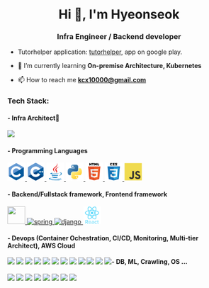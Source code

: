 <h1 align="center">Hi 👋, I'm Hyeonseok</h1>
<h3 align="center">Infra Engineer / Backend developer</h3>

-  Tutorhelper application:
  [tutorhelper](https://github.com/SpringBeam/tutorHelper_BE), app on google play.


- 🌱 I’m currently learning **On-premise Architecture, Kubernetes**

- 📫 How to reach me **kcx10000@gmail.com**



<p align="left">
</p>

<h3 align="left">Tech Stack:</h3>
<h4> - Infra Architect🏅</h4>
<a href="https://www.credly.com/badges/12e259e2-b0a9-4b57-9bdb-2cb09a327935/public_url"><img src="https://images.credly.com/size/110x110/images/0e284c3f-5164-4b21-8660-0d84737941bc/image.png"/></a>
<h4> - Programming Languages</h4>
<p align="left">
  <a href="https://www.cprogramming.com/" target="_blank" rel="noreferrer"> <img src="https://raw.githubusercontent.com/devicons/devicon/master/icons/c/c-original.svg" alt="c" width="40" height="40"/> </a>
  <a href="https://www.w3schools.com/cpp/" target="_blank" rel="noreferrer"> <img src="https://raw.githubusercontent.com/devicons/devicon/master/icons/cplusplus/cplusplus-original.svg" alt="cplusplus" width="40" height="40"/> </a>
  <a href="https://www.java.com" target="_blank" rel="noreferrer"> <img src="https://raw.githubusercontent.com/devicons/devicon/master/icons/java/java-original.svg" alt="java" width="40" height="40"/> </a>
  <a href="https://www.python.org" target="_blank" rel="noreferrer"> <img src="https://raw.githubusercontent.com/devicons/devicon/master/icons/python/python-original.svg" alt="python" width="40" height="40"/> </a>
  <a href="https://www.w3.org/html/" target="_blank" rel="noreferrer"> <img src="https://raw.githubusercontent.com/devicons/devicon/master/icons/html5/html5-original-wordmark.svg" alt="html5" width="40" height="40"/> </a>
  <a href="https://www.w3schools.com/css/" target="_blank" rel="noreferrer"> <img src="https://raw.githubusercontent.com/devicons/devicon/master/icons/css3/css3-original-wordmark.svg" alt="css3" width="40" height="40"/>
  <a href="https://developer.mozilla.org/en-US/docs/Web/JavaScript" target="_blank" rel="noreferrer"> <img src="https://raw.githubusercontent.com/devicons/devicon/master/icons/javascript/javascript-original.svg" alt="javascript" width="40" height="40"/> </a>
<h4> - Backend/Fullstack framework, Frontend framework </h4>
  <a href="https://spring.io/projects/spring-boot" target="_blank" rel="noreferrer"> <img height="40" width="40" src="https://cdn.jsdelivr.net/npm/simple-icons@v9/icons/springboot.svg"/> </a>
  <a href="https://spring.io/" target="_blank" rel="noreferrer"> <img src="https://www.vectorlogo.zone/logos/springio/springio-icon.svg" alt="spring" width="40" height="40"/> </a>
    <a href="https://www.djangoproject.com/" target="_blank" rel="noreferrer"> <img src="https://cdn.worldvectorlogo.com/logos/django.svg" alt="django" width="40" height="40"/> </a>
   <a href="https://reactjs.org/" target="_blank" rel="noreferrer"> <img src="https://raw.githubusercontent.com/devicons/devicon/master/icons/react/react-original-wordmark.svg" alt="react" width="40" height="40"/> </a>
</p>

<h4> - Devops (Container Ochestration, CI/CD, Monitoring, Multi-tier Architect), AWS Cloud </h4>
    <div style="float:left;">
      <img src="https://img.shields.io/badge/Kubernetes-white?style=for-the-badge&logo=kubernetes&logoColor=326CE5"/>
      <img src="https://img.shields.io/badge/Docker-white?style=for-the-badge&logo=docker&logoColor=2496ED"/>
      <img src="https://img.shields.io/badge/Grafana-white?style=for-the-badge&logo=grafana&logoColor=F46800"/>
      <img src="https://img.shields.io/badge/Nginx-white?style=for-the-badge&logo=nginx&logoColor=009639"/>
      <img src="https://img.shields.io/badge/Apache-white?style=for-the-badge&logo=apache&logoColor=D22128"/>
      <img src="https://img.shields.io/badge/amazoncloudwatch-white?style=for-the-badge&logo=amazoncloudwatch&logoColor=FF4F8B"/>
      <img src="https://img.shields.io/badge/Github Actions-white?style=for-the-badge&logo=githubactions&logoColor=2088FF"/>
      <img src="https://img.shields.io/badge/Code Deploy-white?style=for-the-badge&logo=amazonaws&logoColor=4053D6"/>
      <img src="https://img.shields.io/badge/EC2-white?style=for-the-badge&logo=amazonec2&logoColor=2496ED"/>
      <img src="https://img.shields.io/badge/S3-white?style=for-the-badge&logo=amazons3&logoColor=2496ED"/>
      <img src="https://img.shields.io/badge/RDS-white?style=for-the-badge&logo=amazonrds&logoColor=2496ED"/>
      <img src="https://img.shields.io/badge/Cloudfront, ALB, Prowler, ...-green"/>
    </div>
<h4> - DB, ML, Crawling, OS ... </h4>
    <div style="float:left;">
      <img src="https://img.shields.io/badge/MySQL-white?style=for-the-badge&logo=mysql&logoColor=4479A1"/>
      <img src="https://img.shields.io/badge/MariaDB-white?style=for-the-badge&logo=mariadb&logoColor=003545"/>
      <img src="https://img.shields.io/badge/SQLite-white?style=for-the-badge&logo=sqlite&logoColor=003B57"/>
      <img src="https://img.shields.io/badge/Pandas-white?style=for-the-badge&logo=pandas&logoColor=150458"/>
      <img src="https://img.shields.io/badge/Selenium-white?style=for-the-badge&logo=selenium&logoColor=43B02A"/>
      <img src="https://img.shields.io/badge/Linux-white?style=for-the-badge&logo=linux&logoColor=FCC624"/>
      <img src="https://img.shields.io/badge/Firebase Cloud Messaging-white?style=for-the-badge&logo=firebase&logoColor=FFCA28"/>
      <img src="https://img.shields.io/badge/Jquery-white?style=for-the-badge&logo=jquery&logoColor=0769AD"/>
    </div>

